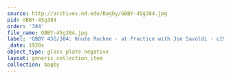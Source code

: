 ```yaml
---
source: http://archives.nd.edu/Bagby/GBBY-45g384.jpg
pid: GBBY-45g384
order: '384'
file_name: GBBY-45g384.jpg
label: 'GBBY 45G/384: Knute Rockne - at Practice with Joe Savoldi - c1920s'
_date: 1920s
object_type: glass plate negative
layout: generic_collection_item
collection: bagby
---
```

